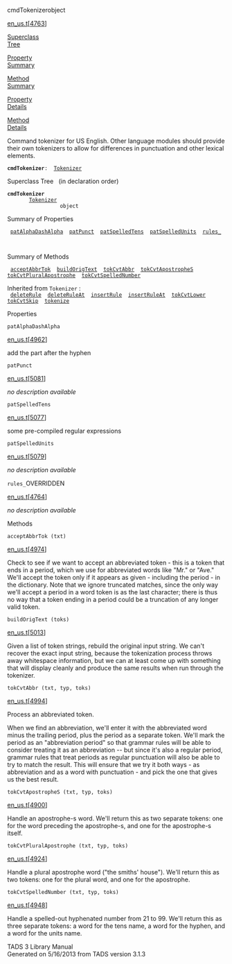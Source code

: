 ---
---
<span class="title">cmdTokenizer</span><span class="type">object</span>

[en_us.t](../file/en_us.t.html)\[[4763](../source/en_us.t.html#4763)\]

[Superclass  
Tree](#_SuperClassTree_)

[Property  
Summary](#_PropSummary_)

[Method  
Summary](#_MethodSummary_)

[Property  
Details](#_Properties_)

[Method  
Details](#_Methods_)

<div class="fdesc">

Command tokenizer for US English. Other language modules should provide
their own tokenizers to allow for differences in punctuation and other
lexical elements.

**`cmdTokenizer`**` :   `[`Tokenizer`](../object/Tokenizer.html)

</div>

<span id="_SuperClassTree_"></span>

<div class="mjhd">

<span class="hdln">Superclass Tree</span>   (in declaration order)

</div>

**`cmdTokenizer`**  
`         `[`Tokenizer`](../object/Tokenizer.html)  
`                 object`  
<span id="_PropSummary_"></span>

<div class="mjhd">

<span class="hdln">Summary of Properties</span>  

</div>

` `[`patAlphaDashAlpha`](#patAlphaDashAlpha)`  `[`patPunct`](#patPunct)`  `[`patSpelledTens`](#patSpelledTens)`  `[`patSpelledUnits`](#patSpelledUnits)`  `[`rules_`](#rules_)`  `

` `

<span id="_MethodSummary_"></span>

<div class="mjhd">

<span class="hdln">Summary of Methods</span>  

</div>

` `[`acceptAbbrTok`](#acceptAbbrTok)`  `[`buildOrigText`](#buildOrigText)`  `[`tokCvtAbbr`](#tokCvtAbbr)`  `[`tokCvtApostropheS`](#tokCvtApostropheS)`  `[`tokCvtPluralApostrophe`](#tokCvtPluralApostrophe)`  `[`tokCvtSpelledNumber`](#tokCvtSpelledNumber)`  `

Inherited from `Tokenizer` :  
` `[`deleteRule`](../object/Tokenizer.html#deleteRule)`  `[`deleteRuleAt`](../object/Tokenizer.html#deleteRuleAt)`  `[`insertRule`](../object/Tokenizer.html#insertRule)`  `[`insertRuleAt`](../object/Tokenizer.html#insertRuleAt)`  `[`tokCvtLower`](../object/Tokenizer.html#tokCvtLower)`  `[`tokCvtSkip`](../object/Tokenizer.html#tokCvtSkip)`  `[`tokenize`](../object/Tokenizer.html#tokenize)`  `

<span id="_Properties_"></span>

<div class="mjhd">

<span class="hdln">Properties</span>  

</div>

<span id="patAlphaDashAlpha"></span>

`patAlphaDashAlpha`

[en_us.t](../file/en_us.t.html)\[[4962](../source/en_us.t.html#4962)\]

<div class="desc">

add the part after the hyphen

</div>

<span id="patPunct"></span>

`patPunct`

[en_us.t](../file/en_us.t.html)\[[5081](../source/en_us.t.html#5081)\]

<div class="desc">

*no description available*

</div>

<span id="patSpelledTens"></span>

`patSpelledTens`

[en_us.t](../file/en_us.t.html)\[[5077](../source/en_us.t.html#5077)\]

<div class="desc">

some pre-compiled regular expressions

</div>

<span id="patSpelledUnits"></span>

`patSpelledUnits`

[en_us.t](../file/en_us.t.html)\[[5079](../source/en_us.t.html#5079)\]

<div class="desc">

*no description available*

</div>

<span id="rules_"></span>

`rules_`<span class="rem">OVERRIDDEN</span>

[en_us.t](../file/en_us.t.html)\[[4764](../source/en_us.t.html#4764)\]

<div class="desc">

*no description available*

</div>

<span id="_Methods_"></span>

<div class="mjhd">

<span class="hdln">Methods</span>  

</div>

<span id="acceptAbbrTok"></span>

`acceptAbbrTok (txt)`

[en_us.t](../file/en_us.t.html)\[[4974](../source/en_us.t.html#4974)\]

<div class="desc">

Check to see if we want to accept an abbreviated token - this is a token
that ends in a period, which we use for abbreviated words like "Mr." or
"Ave." We'll accept the token only if it appears as given - including
the period - in the dictionary. Note that we ignore truncated matches,
since the only way we'll accept a period in a word token is as the last
character; there is thus no way that a token ending in a period could be
a truncation of any longer valid token.

</div>

<span id="buildOrigText"></span>

`buildOrigText (toks)`

[en_us.t](../file/en_us.t.html)\[[5013](../source/en_us.t.html#5013)\]

<div class="desc">

Given a list of token strings, rebuild the original input string. We
can't recover the exact input string, because the tokenization process
throws away whitespace information, but we can at least come up with
something that will display cleanly and produce the same results when
run through the tokenizer.

</div>

<span id="tokCvtAbbr"></span>

`tokCvtAbbr (txt, typ, toks)`

[en_us.t](../file/en_us.t.html)\[[4994](../source/en_us.t.html#4994)\]

<div class="desc">

Process an abbreviated token.

When we find an abbreviation, we'll enter it with the abbreviated word
minus the trailing period, plus the period as a separate token. We'll
mark the period as an "abbreviation period" so that grammar rules will
be able to consider treating it as an abbreviation -- but since it's
also a regular period, grammar rules that treat periods as regular
punctuation will also be able to try to match the result. This will
ensure that we try it both ways - as abbreviation and as a word with
punctuation - and pick the one that gives us the best result.

</div>

<span id="tokCvtApostropheS"></span>

`tokCvtApostropheS (txt, typ, toks)`

[en_us.t](../file/en_us.t.html)\[[4900](../source/en_us.t.html#4900)\]

<div class="desc">

Handle an apostrophe-s word. We'll return this as two separate tokens:
one for the word preceding the apostrophe-s, and one for the
apostrophe-s itself.

</div>

<span id="tokCvtPluralApostrophe"></span>

`tokCvtPluralApostrophe (txt, typ, toks)`

[en_us.t](../file/en_us.t.html)\[[4924](../source/en_us.t.html#4924)\]

<div class="desc">

Handle a plural apostrophe word ("the smiths' house"). We'll return this
as two tokens: one for the plural word, and one for the apostrophe.

</div>

<span id="tokCvtSpelledNumber"></span>

`tokCvtSpelledNumber (txt, typ, toks)`

[en_us.t](../file/en_us.t.html)\[[4948](../source/en_us.t.html#4948)\]

<div class="desc">

Handle a spelled-out hyphenated number from 21 to 99. We'll return this
as three separate tokens: a word for the tens name, a word for the
hyphen, and a word for the units name.

</div>

<div class="ftr">

TADS 3 Library Manual  
Generated on 5/16/2013 from TADS version 3.1.3

</div>
